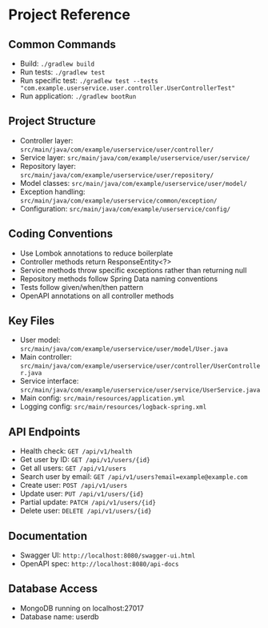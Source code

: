 # Project Reference

## Common Commands
- Build: `./gradlew build`
- Run tests: `./gradlew test`
- Run specific test: `./gradlew test --tests "com.example.userservice.user.controller.UserControllerTest"`
- Run application: `./gradlew bootRun`

## Project Structure
- Controller layer: `src/main/java/com/example/userservice/user/controller/`
- Service layer: `src/main/java/com/example/userservice/user/service/`
- Repository layer: `src/main/java/com/example/userservice/user/repository/`
- Model classes: `src/main/java/com/example/userservice/user/model/`
- Exception handling: `src/main/java/com/example/userservice/common/exception/`
- Configuration: `src/main/java/com/example/userservice/config/`

## Coding Conventions
- Use Lombok annotations to reduce boilerplate
- Controller methods return ResponseEntity<?>
- Service methods throw specific exceptions rather than returning null
- Repository methods follow Spring Data naming conventions
- Tests follow given/when/then pattern
- OpenAPI annotations on all controller methods

## Key Files
- User model: `src/main/java/com/example/userservice/user/model/User.java`
- Main controller: `src/main/java/com/example/userservice/user/controller/UserController.java`
- Service interface: `src/main/java/com/example/userservice/user/service/UserService.java`
- Main config: `src/main/resources/application.yml`
- Logging config: `src/main/resources/logback-spring.xml`

## API Endpoints
- Health check: `GET /api/v1/health`
- Get user by ID: `GET /api/v1/users/{id}`
- Get all users: `GET /api/v1/users`
- Search user by email: `GET /api/v1/users?email=example@example.com`
- Create user: `POST /api/v1/users`
- Update user: `PUT /api/v1/users/{id}`
- Partial update: `PATCH /api/v1/users/{id}`
- Delete user: `DELETE /api/v1/users/{id}`

## Documentation
- Swagger UI: `http://localhost:8080/swagger-ui.html`
- OpenAPI spec: `http://localhost:8080/api-docs`

## Database Access
- MongoDB running on localhost:27017
- Database name: userdb